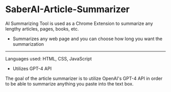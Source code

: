 # SaberAI-Article-Summarizer
AI Summarizing Tool is used as a Chrome Extension to summarize any lengthy articles, pages, books, etc.
* Summarizes any web page and you can choose how long you want the summarization 
- - - 

Languages used: HTML, CSS, JavaScript
- Utilizes GPT-4 API


The goal of the article summarizer is to utilize OpenAI's GPT-4 API in order to be able to summarize anything you paste into the text box.
